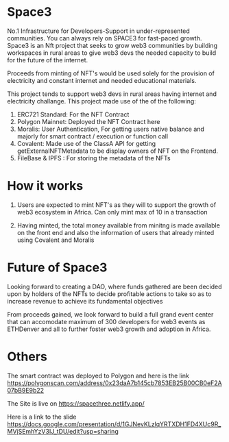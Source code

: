 # Space3


No.1 Infrastructure for Developers-Support in under-represented communities. You can always rely on SPACE3 for fast-paced growth.
Space3 is an Nft project that seeks to grow web3 communities by building workspaces in rural areas to give web3 devs the needed capacity to build for the future of the internet. 

Proceeds from minting of NFT's would be used solely for the provision of electricity and constant internet and needed educational materials. 

This project tends to support web3 devs in rural areas having internet and electricity challange. This project made use of the of the following:

1. ERC721 Standard: For the NFT Contract
2. Polygon Mainnet: Deployed the NFT Contract here
3. Moralis: User Authentication, For getting users native balance and majorly for smart contract / execution or function call
4. Covalent: Made use of the ClassA API for getting getExternalNFTMetadata  to be display owners of NFT on the Frontend.
5. FileBase & IPFS : For storing the metadata of the NFTs



# How it works

1. Users are expected to mint NFT's as they will to support the growth of web3 ecosystem in Africa. Can only mint max of 10 in a transaction

2. Having minted, the total money available from minitng is made available on the front end and also the information of users that already minted using Covalent and Moralis

# Future of Space3

Looking forward to creating a DAO, where funds gathered are been decided upon by holders of the NFTs to decide profitable actions to take so as to increase revenue to achieve its fundamental objectives

From proceeds gained, we look forward to build a full grand event center that can accomodate maximum of 300 developers for web3 events as ETHDenver and all to further foster web3 growth and adoption in Africa.

# Others
The smart contract was deployed to Polygon and here is the link https://polygonscan.com/address/0x23daA7b145cb7853EB25B00CB0eF2A07bB9E9b22

The Site is live on https://spacethree.netlify.app/

Here is a link to the slide https://docs.google.com/presentation/d/1GJNevKLzlqYRTXDH1FD4XUc9R_MVjSEmhYzV3IJ_tDU/edit?usp=sharing
